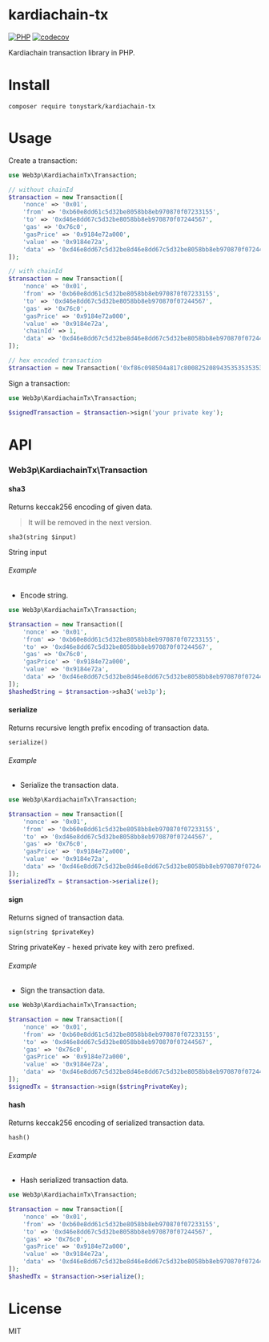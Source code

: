 # kardiachain-tx
[![PHP](https://github.com/web3p/ethereum-tx/actions/workflows/php.yml/badge.svg)](https://github.com/web3p/ethereum-tx/actions/workflows/php.yml)
[![codecov](https://codecov.io/gh/web3p/kardiachain-tx/branch/master/graph/badge.svg)](https://codecov.io/gh/web3p/ethereum-tx)

Kardiachain transaction library in PHP.

# Install

```
composer require tonystark/kardiachain-tx
```

# Usage

Create a transaction:
```php
use Web3p\KardiachainTx\Transaction;

// without chainId
$transaction = new Transaction([
    'nonce' => '0x01',
    'from' => '0xb60e8dd61c5d32be8058bb8eb970870f07233155',
    'to' => '0xd46e8dd67c5d32be8058bb8eb970870f07244567',
    'gas' => '0x76c0',
    'gasPrice' => '0x9184e72a000',
    'value' => '0x9184e72a',
    'data' => '0xd46e8dd67c5d32be8d46e8dd67c5d32be8058bb8eb970870f072445675058bb8eb970870f072445675'
]);

// with chainId
$transaction = new Transaction([
    'nonce' => '0x01',
    'from' => '0xb60e8dd61c5d32be8058bb8eb970870f07233155',
    'to' => '0xd46e8dd67c5d32be8058bb8eb970870f07244567',
    'gas' => '0x76c0',
    'gasPrice' => '0x9184e72a000',
    'value' => '0x9184e72a',
    'chainId' => 1,
    'data' => '0xd46e8dd67c5d32be8d46e8dd67c5d32be8058bb8eb970870f072445675058bb8eb970870f072445675'
]);

// hex encoded transaction
$transaction = new Transaction('0xf86c098504a817c800825208943535353535353535353535353535353535353535880de0b6b3a76400008025a028ef61340bd939bc2195fe537567866003e1a15d3c71ff63e1590620aa636276a067cbe9d8997f761aecb703304b3800ccf555c9f3dc64214b297fb1966a3b6d83');
```

Sign a transaction:
```php
use Web3p\KardiachainTx\Transaction;

$signedTransaction = $transaction->sign('your private key');
```

# API

### Web3p\KardiachainTx\Transaction

#### sha3

Returns keccak256 encoding of given data.

> It will be removed in the next version.

`sha3(string $input)`

String input

###### Example

* Encode string.

```php
use Web3p\KardiachainTx\Transaction;

$transaction = new Transaction([
    'nonce' => '0x01',
    'from' => '0xb60e8dd61c5d32be8058bb8eb970870f07233155',
    'to' => '0xd46e8dd67c5d32be8058bb8eb970870f07244567',
    'gas' => '0x76c0',
    'gasPrice' => '0x9184e72a000',
    'value' => '0x9184e72a',
    'data' => '0xd46e8dd67c5d32be8d46e8dd67c5d32be8058bb8eb970870f072445675058bb8eb970870f072445675'
]);
$hashedString = $transaction->sha3('web3p');
```

#### serialize

Returns recursive length prefix encoding of transaction data.

`serialize()`

###### Example

* Serialize the transaction data.

```php
use Web3p\KardiachainTx\Transaction;

$transaction = new Transaction([
    'nonce' => '0x01',
    'from' => '0xb60e8dd61c5d32be8058bb8eb970870f07233155',
    'to' => '0xd46e8dd67c5d32be8058bb8eb970870f07244567',
    'gas' => '0x76c0',
    'gasPrice' => '0x9184e72a000',
    'value' => '0x9184e72a',
    'data' => '0xd46e8dd67c5d32be8d46e8dd67c5d32be8058bb8eb970870f072445675058bb8eb970870f072445675'
]);
$serializedTx = $transaction->serialize();
```

#### sign

Returns signed of transaction data.

`sign(string $privateKey)`

String privateKey - hexed private key with zero prefixed.

###### Example

* Sign the transaction data.

```php
use Web3p\KardiachainTx\Transaction;

$transaction = new Transaction([
    'nonce' => '0x01',
    'from' => '0xb60e8dd61c5d32be8058bb8eb970870f07233155',
    'to' => '0xd46e8dd67c5d32be8058bb8eb970870f07244567',
    'gas' => '0x76c0',
    'gasPrice' => '0x9184e72a000',
    'value' => '0x9184e72a',
    'data' => '0xd46e8dd67c5d32be8d46e8dd67c5d32be8058bb8eb970870f072445675058bb8eb970870f072445675'
]);
$signedTx = $transaction->sign($stringPrivateKey);
```

#### hash

Returns keccak256 encoding of serialized transaction data.

`hash()`

###### Example

* Hash serialized transaction data.

```php
use Web3p\KardiachainTx\Transaction;

$transaction = new Transaction([
    'nonce' => '0x01',
    'from' => '0xb60e8dd61c5d32be8058bb8eb970870f07233155',
    'to' => '0xd46e8dd67c5d32be8058bb8eb970870f07244567',
    'gas' => '0x76c0',
    'gasPrice' => '0x9184e72a000',
    'value' => '0x9184e72a',
    'data' => '0xd46e8dd67c5d32be8d46e8dd67c5d32be8058bb8eb970870f072445675058bb8eb970870f072445675'
]);
$hashedTx = $transaction->serialize();
```

# License
MIT


